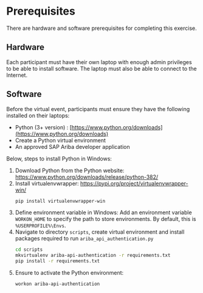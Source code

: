 # Prerequisites

There are hardware and software prerequisites for completing this exercise.

## Hardware

Each participant must have their own laptop with enough admin privileges to be able to install software. The laptop must also be able to connect to the Internet.

## Software

Before the virtual event, participants must ensure they have the following installed on their laptops:

- Python (3+ version) : [https://www.python.org/downloads](https://www.python.org/downloads)
- Create a Python virtual environment
- An approved SAP Ariba developer application

Below, steps to install Python in Windows:

1. Download Python from the Python website: https://www.python.org/downloads/release/python-382/
1. Install virtualenvwrapper: https://pypi.org/project/virtualenvwrapper-win/
	```bash
	pip install virtualenvwrapper-win
	```
1. Define environment variable in Windows: Add an environment variable `WORKON_HOME` to specify the path to store environments. By default, this is `%USERPROFILE%\Envs`.
1. Navigate to directory `scripts`, create virtual environment and install packages required to run `ariba_api_authentication.py`
	```bash
    cd scripts
	mkvirtualenv ariba-api-authentication -r requirements.txt
	pip install -r requirements.txt
	```
1. Ensure to activate the Python environment:
    ```bash
    workon ariba-api-authentication
    ```
